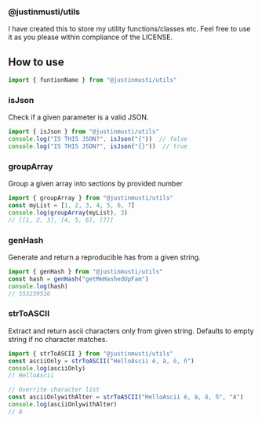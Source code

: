 ### @justinmusti/utils

I have created this to store my utility functions/classes etc.
Feel free to use it as you please within compliance of the LICENSE.

## How to use

```javascript
import { funtionName } from "@justinmusti/utils"
```

### isJson

Check if a given parameter is a valid JSON.

```javascript
import { isJson } from "@justinmusti/utils"
console.log("IS THIS JSON?", isJson("{"))  // false
console.log("IS THIS JSON?", isJson("{}"))  // true
```

### groupArray

Group a given array into sections by provided number

```javascript
import { groupArray } from "@justinmusti/utils"
const myList = [1, 2, 3, 4, 5, 6, 7]
console.log(groupArray(myList), 3) 
// [[1, 2, 3], [4, 5, 6], [7]]

```

### genHash

Generate and return a reproducible has from a given string.

```javascript
import { genHash } from "@justinmusti/utils"
const hash = genHash("getMeHashedUpFam")
console.log(hash) 
// 553239516

```

### strToASCII

Extract and return ascii characters only from given string.
Defaults to empty string if no character matches.

```javascript
import { strToASCII } from "@justinmusti/utils"
const asciiOnly = strToASCII("HelloAscii é, à, ö, ñ")
console.log(asciiOnly)
// HelloAscii

// Overrite character list
const asciiOnlywithAlter = strToASCII("HelloAscii é, à, ö, ñ", "A")
console.log(asciiOnlywithAlter)
// A

```

